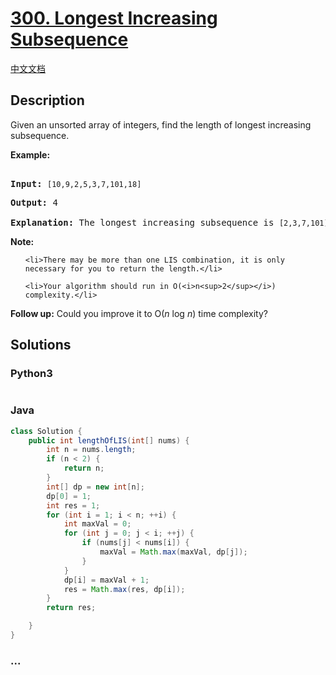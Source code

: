 # [300. Longest Increasing Subsequence](https://leetcode.com/problems/longest-increasing-subsequence)

[中文文档](/solution/0300-0399/0300.Longest%20Increasing%20Subsequence/README.md)

## Description
<p>Given an unsorted array of integers, find the length of longest increasing subsequence.</p>



<p><b>Example:</b></p>



<pre>

<b>Input:</b> <code>[10,9,2,5,3,7,101,18]

</code><b>Output: </b>4 

<strong>Explanation: </strong>The longest increasing subsequence is <code>[2,3,7,101]</code>, therefore the length is <code>4</code>. </pre>



<p><strong>Note: </strong></p>



<ul>

	<li>There may be more than one LIS combination, it is only necessary for you to return the length.</li>

	<li>Your algorithm should run in O(<i>n<sup>2</sup></i>) complexity.</li>

</ul>



<p><b>Follow up:</b> Could you improve it to O(<i>n</i> log <i>n</i>) time complexity?</p>




## Solutions


<!-- tabs:start -->

### **Python3**

```python

```

### **Java**

```java
class Solution {
    public int lengthOfLIS(int[] nums) {
        int n = nums.length;
        if (n < 2) {
            return n;
        }
        int[] dp = new int[n];
        dp[0] = 1;
        int res = 1;
        for (int i = 1; i < n; ++i) {
            int maxVal = 0;
            for (int j = 0; j < i; ++j) {
                if (nums[j] < nums[i]) {
                    maxVal = Math.max(maxVal, dp[j]);
                }
            }
            dp[i] = maxVal + 1;
            res = Math.max(res, dp[i]);
        }
        return res;

    }
}
```

### **...**
```

```

<!-- tabs:end -->